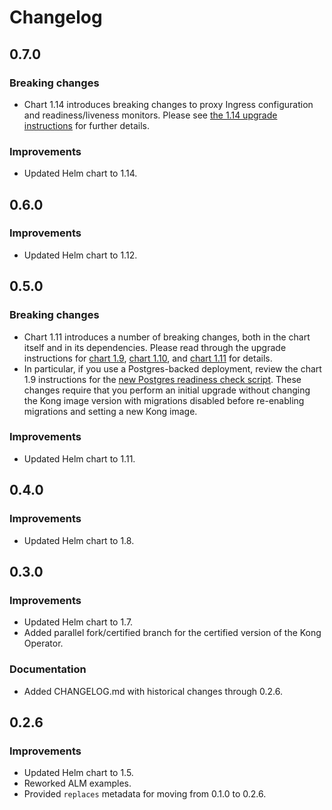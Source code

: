 # Changelog

## 0.7.0

### Breaking changes

* Chart 1.14 introduces breaking changes to proxy Ingress configuration and
  readiness/liveness monitors. Please see [the 1.14 upgrade
  instructions](https://github.com/Kong/charts/blob/kong-1.14.0/charts/kong/UPGRADE.md#1140)
  for further details.

### Improvements

* Updated Helm chart to 1.14.

## 0.6.0

### Improvements

* Updated Helm chart to 1.12.

## 0.5.0

### Breaking changes

* Chart 1.11 introduces a number of breaking changes, both in the chart itself
  and in its dependencies. Please read through the upgrade instructions for
  [chart 1.9](https://github.com/Kong/charts/blob/main/charts/kong/UPGRADE.md#190),
  [chart 1.10](https://github.com/Kong/charts/blob/main/charts/kong/UPGRADE.md#1100),
  and [chart 1.11](https://github.com/Kong/charts/blob/main/charts/kong/UPGRADE.md#1111)
  for details.
* In particular, if you use a Postgres-backed deployment, review the chart 1.9
  instructions for the [new Postgres readiness check script](https://github.com/Kong/charts/blob/main/charts/kong/UPGRADE.md#changes-to-wait-for-postgres-image).
  These changes require that you perform an initial upgrade without changing
  the Kong image version with migrations disabled before re-enabling migrations
  and setting a new Kong image.

### Improvements

* Updated Helm chart to 1.11.

## 0.4.0

### Improvements

* Updated Helm chart to 1.8.

## 0.3.0

### Improvements

* Updated Helm chart to 1.7.
* Added parallel fork/certified branch for the certified version of the
  Kong Operator.

### Documentation

* Added CHANGELOG.md with historical changes through 0.2.6.

## 0.2.6

### Improvements

* Updated Helm chart to 1.5.
* Reworked ALM examples.
* Provided `replaces` metadata for moving from 0.1.0 to 0.2.6.
